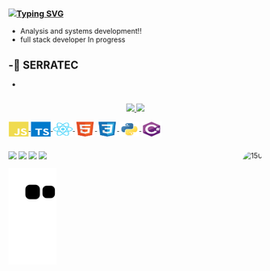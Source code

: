 ### [![Typing SVG](https://readme-typing-svg.herokuapp.com?font=Fira+Code&size=28&pause=1250&color=7373EB&center=verdadeiro&vCenter=verdadeiro&width=435&lines=Welcome!+%F0%9F%98%89;I'+m+Yuri+Ramos!;Here+you+will+see+;some+of+my+work;feel+the+Will.%F0%9F%98%85)](https://git.io/typing-svg)

- Analysis and systems development!!
- full stack developer In progress

-👨 SERRATEC
-
-
## 
<div align="center">
  <a href="https://github.com/Yuri-Ramos/">
  <img height="180em" src="https://github-readme-stats.vercel.app/api?username=Yuri-Ramos&show_icons=true&theme=dark&include_all_commits=true&count_private=true"/>
  <img height="180em" src="https://github-readme-stats.vercel.app/api/top-langs/?username=rafaballerini&layout=compact&langs_count=7&theme=dark"/>
</div>
<div style="display: inline_block"><br>
  <img align="center" alt="Rafa-Js" height="30" width="40" src="https://raw.githubusercontent.com/devicons/devicon/master/icons/javascript/javascript-plain.svg">
  <img align="center" alt="Rafa-Ts" height="30" width="40" src="https://raw.githubusercontent.com/devicons/devicon/master/icons/typescript/typescript-plain.svg">
  <img align="center" alt="Rafa-React" height="30" width="40" src="https://raw.githubusercontent.com/devicons/devicon/master/icons/react/react-original.svg">
  <img align="center" alt="Rafa-HTML" height="30" width="40" src="https://raw.githubusercontent.com/devicons/devicon/master/icons/html5/html5-original.svg">
  <img align="center" alt="Rafa-CSS" height="30" width="40" src="https://raw.githubusercontent.com/devicons/devicon/master/icons/css3/css3-original.svg">
  <img align="center" alt="Rafa-Python" height="30" width="40" src="https://raw.githubusercontent.com/devicons/devicon/master/icons/python/python-original.svg">
  <img align="center" alt="Rafa-Csharp" height="30" width="40" src="https://raw.githubusercontent.com/devicons/devicon/master/icons/csharp/csharp-original.svg">
 
  <div>
  <img align="right" alt="150" height="150" style="border-radius:50px;" 
  src="https://tenor.com/view/cafe-coffee-tomemos-cafe-mografic-gif-21500526">
</div>
  
  ##
 
<div> 
  
  <a href="https://www.instagram.com/yro_ramos/" target="_blank"><img src="https://img.shields.io/badge/-Instagram-%23E4405F?style=for-the-badge&logo=instagram&logoColor=white" target="_blank"></a>
 <a href="https://discord.com/channels/@YuriRamos#6311" target="_blank"><img src="https://img.shields.io/badge/Discord-7289DA?style=for-the-badge&logo=discord&logoColor=white" target="_blank"></a> 
  <a href = "yroramos@gmail.com"><img src="https://img.shields.io/badge/-Gmail-%23333?style=for-the-badge&logo=gmail&logoColor=white" target="_blank"></a>
  <a href="https://www.linkedin.com/in/yuri-ramos-a49a461b4/" target="_blank"><img src="https://img.shields.io/badge/-LinkedIn-%230077B5?style=for-the-badge&logo=linkedin&logoColor=white" target="_blank"></a> 
 
  ![Snake animation](https://github.com/rafaballerini/rafaballerini/blob/output/github-contribution-grid-snake.svg)
 
</div>
